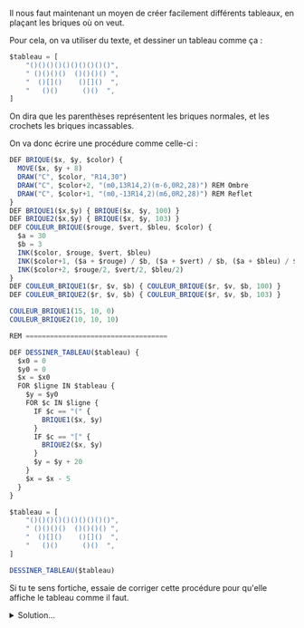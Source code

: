 Il nous faut maintenant un moyen de créer facilement différents tableaux,
en plaçant les briques où on veut.

Pour cela, on va utiliser du texte, et dessiner un tableau comme ça :

```ts
$tableau = [
    "()()()()()()()()()()",
    " ()()()()  ()()()() ",
    "  ()[]()    ()[]()  ",
    "   ()()      ()()  ",
]
```

On dira que les parenthèses représentent les briques normales,
et les crochets les briques incassables.

On va donc écrire une procédure comme celle-ci :

```ts
DEF BRIQUE($x, $y, $color) {
  MOVE($x, $y + 8)
  DRAW("C", $color, "R14,30")
  DRAW("C", $color+2, "(m0,13R14,2)(m-6,0R2,28)") REM Ombre
  DRAW("C", $color+1, "(m0,-13R14,2)(m6,0R2,28)") REM Reflet
}
DEF BRIQUE1($x,$y) { BRIQUE($x, $y, 100) }
DEF BRIQUE2($x,$y) { BRIQUE($x, $y, 103) }
DEF COULEUR_BRIQUE($rouge, $vert, $bleu, $color) {
  $a = 30
  $b = 3
  INK($color, $rouge, $vert, $bleu)
  INK($color+1, ($a + $rouge) / $b, ($a + $vert) / $b, ($a + $bleu) / $b)
  INK($color+2, $rouge/2, $vert/2, $bleu/2)  
}
DEF COULEUR_BRIQUE1($r, $v, $b) { COULEUR_BRIQUE($r, $v, $b, 100) }
DEF COULEUR_BRIQUE2($r, $v, $b) { COULEUR_BRIQUE($r, $v, $b, 103) }

COULEUR_BRIQUE1(15, 10, 0)
COULEUR_BRIQUE2(10, 10, 10)

REM ===================================

DEF DESSINER_TABLEAU($tableau) {
  $x0 = 0
  $y0 = 0
  $x = $x0
  FOR $ligne IN $tableau {
    $y = $y0
    FOR $c IN $ligne {
      IF $c == "(" {
        BRIQUE1($x, $y)
      }
      IF $c == "[" {
        BRIQUE2($x, $y)
      }
      $y = $y + 20
    }
    $x = $x - 5
  }
}

$tableau = [
    "()()()()()()()()()()",
    " ()()()()  ()()()() ",
    "  ()[]()    ()[]()  ",
    "   ()()      ()()  ",
]

DESSINER_TABLEAU($tableau)
```

Si tu te sens fortiche, essaie de corriger cette procédure pour qu'elle affiche le tableau
comme il faut.

<details>
<summary>Solution...</summary>

```ts
DEF BRIQUE($x, $y, $color) {
  MOVE($x, $y + 8)
  DRAW("C", $color, "R14,30")
  DRAW("C", $color+2, "(m0,13R14,2)(m-6,0R2,28)") REM Ombre
  DRAW("C", $color+1, "(m0,-13R14,2)(m6,0R2,28)") REM Reflet
}
DEF BRIQUE1($x,$y) { BRIQUE($x, $y, 100) }
DEF BRIQUE2($x,$y) { BRIQUE($x, $y, 103) }
DEF COULEUR_BRIQUE($rouge, $vert, $bleu, $color) {
  $a = 30
  $b = 3
  INK($color, $rouge, $vert, $bleu)
  INK($color+1, ($a + $rouge) / $b, ($a + $vert) / $b, ($a + $bleu) / $b)
  INK($color+2, $rouge/2, $vert/2, $bleu/2)  
}
DEF COULEUR_BRIQUE1($r, $v, $b) { COULEUR_BRIQUE($r, $v, $b, 100) }
DEF COULEUR_BRIQUE2($r, $v, $b) { COULEUR_BRIQUE($r, $v, $b, 103) }

COULEUR_BRIQUE1(15, 10, 0)
COULEUR_BRIQUE2(10, 10, 10)

REM ===================================

DEF DESSINER_TABLEAU($tableau) {
  $x0 = 296
  $y0 = -84
  $x = $x0
  FOR $ligne IN $tableau {
    $y = $y0
    FOR $c IN $ligne {
      IF $c == "(" {
        BRIQUE1($x, $y)
      }
      IF $c == "[" {
        BRIQUE2($x, $y)
      }
      $y = $y + 16
    }
    $x = $x - 16
  }
}

CLS()
$tableau = [
    "()()()()()()()()()()",
    " ()()()()  ()()()() ",
    "  ()[]()    ()[]()  ",
    "   ()()      ()()  ",
]

DESSINER_TABLEAU($tableau)
```

</details>
